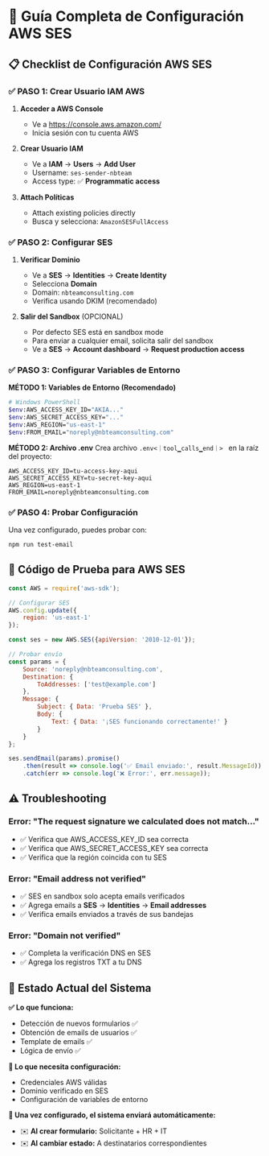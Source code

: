 # 🚀 Guía Completa de Configuración AWS SES

## 📋 Checklist de Configuración AWS SES

### ✅ PASO 1: Crear Usuario IAM AWS

1. **Acceder a AWS Console**
   - Ve a https://console.aws.amazon.com/
   - Inicia sesión con tu cuenta AWS

2. **Crear Usuario IAM**
   - Ve a **IAM** → **Users** → **Add User**
   - Username: `ses-sender-nbteam`
   - Access type: ✅ **Programmatic access**

3. **Attach Políticas**
   - Attach existing policies directly
   - Busca y selecciona: `AmazonSESFullAccess`

### ✅ PASO 2: Configurar SES

1. **Verificar Dominio**
   - Ve a **SES** → **Identities** → **Create Identity**
   - Selecciona **Domain**
   - Domain: `nbteamconsulting.com`
   - Verifica usando DKIM (recomendado)

2. **Salir del Sandbox** (OPCIONAL)
   - Por defecto SES está en sandbox mode
   - Para enviar a cualquier email, solicita salir del sandbox
   - Ve a **SES** → **Account dashboard** → **Request production access**

### ✅ PASO 3: Configurar Variables de Entorno

**MÉTODO 1: Variables de Entorno (Recomendado)**

```bash
# Windows PowerShell
$env:AWS_ACCESS_KEY_ID="AKIA..."
$env:AWS_SECRET_ACCESS_KEY="..."
$env:AWS_REGION="us-east-1"
$env:FROM_EMAIL="noreply@nbteamconsulting.com"
```

**MÉTODO 2: Archivo .env**
Crea archivo `.env<｜tool▁calls▁end｜> ` en la raíz del proyecto:
```env
AWS_ACCESS_KEY_ID=tu-access-key-aqui
AWS_SECRET_ACCESS_KEY=tu-secret-key-aqui
AWS_REGION=us-east-1
FROM_EMAIL=noreply@nbteamconsulting.com
```

### ✅ PASO 4: Probar Configuración

Una vez configurado, puedes probar con:
```bash
npm run test-email
```

## 🔧 Código de Prueba para AWS SES

```javascript
const AWS = require('aws-sdk');

// Configurar SES
AWS.config.update({
    region: 'us-east-1'
});

const ses = new AWS.SES({apiVersion: '2010-12-01'});

// Probar envío
const params = {
    Source: 'noreply@nbteamconsulting.com',
    Destination: {
        ToAddresses: ['test@example.com']
    },
    Message: {
        Subject: { Data: 'Prueba SES' },
        Body: {
            Text: { Data: '¡SES funcionando correctamente!' }
        }
    }
};

ses.sendEmail(params).promise()
    .then(result => console.log('✅ Email enviado:', result.MessageId))
    .catch(err => console.log('❌ Error:', err.message));
```

## ⚠️ Troubleshooting

### Error: "The request signature we calculated does not match..."
- ✅ Verifica que AWS_ACCESS_KEY_ID sea correcta
- ✅ Verifica que AWS_SECRET_ACCESS_KEY sea correcta  
- ✅ Verifica que la región coincida con tu SES

### Error: "Email address not verified"
- ✅ SES en sandbox solo acepta emails verificados
- ✅ Agrega emails a **SES** → **Identities** → **Email addresses**
- ✅ Verifica emails enviados a través de sus bandejas

### Error: "Domain not verified"
- ✅ Completa la verificación DNS en SES
- ✅ Agrega los registros TXT a tu DNS

## 🚀 Estado Actual del Sistema

**✅ Lo que funciona:**
- Detección de nuevos formularios ✅
- Obtención de emails de usuarios ✅  
- Template de emails ✅
- Lógica de envío ✅

**🔧 Lo que necesita configuración:**
- Credenciales AWS válidas
- Dominio verificado en SES
- Configuración de variables de entorno

**📧 Una vez configurado, el sistema enviará automáticamente:**
- ✉️ **Al crear formulario:** Solicitante + HR + IT
- ✉️ **Al cambiar estado:** A destinatarios correspondientes
